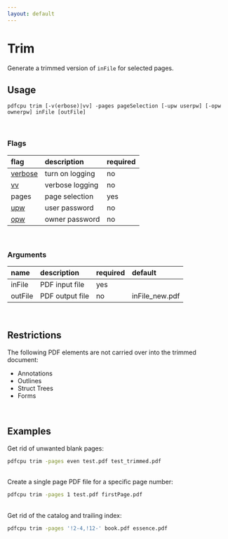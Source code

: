 ```yaml
---
layout: default
---
```


# Trim

Generate a trimmed version of `inFile` for selected pages.

## Usage

```
pdfcpu trim [-v(erbose)|vv] -pages pageSelection [-upw userpw] [-opw ownerpw] inFile [outFile]
```

<br>

### Flags

| flag                             | description     | required
|:---------------------------------|:----------------|:--------
| [verbose](../getting_started.md) | turn on logging | no
| [vv](../getting_started.md)      | verbose logging | no
| pages                            | page selection  | yes
| [upw](../getting_started.md)     | user password   | no
| [opw](../getting_started.md)     | owner password  | no

<br>

### Arguments

| name         | description         | required | default
|:-------------|:--------------------|:---------|:-
| inFile       | PDF input file      | yes
| outFile      | PDF output file     | no       | inFile_new.pdf

<br>

## Restrictions

The following PDF elements are not carried over into the trimmed document:

* Annotations
* Outlines
* Struct Trees
* Forms

<br>

## Examples

Get rid of unwanted blank pages:

```sh
pdfcpu trim -pages even test.pdf test_trimmed.pdf
```

<br>
Create a single page PDF file for a specific page number:

```sh
pdfcpu trim -pages 1 test.pdf firstPage.pdf
```

<br>
Get rid of the catalog and trailing index:

```sh
pdfcpu trim -pages '!2-4,!12-' book.pdf essence.pdf
```